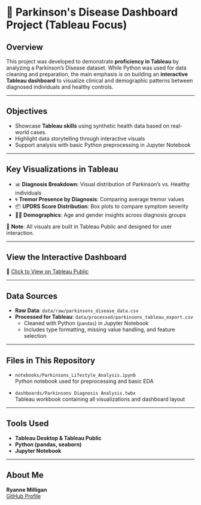 # 🧠 Parkinson's Disease Dashboard Project (Tableau Focus)

## Overview
This project was developed to demonstrate **proficiency in Tableau** by analyzing a Parkinson’s Disease dataset. While Python was used for data cleaning and preparation, the main emphasis is on building an **interactive Tableau dashboard** to visualize clinical and demographic patterns between diagnosed individuals and healthy controls.

---

## Objectives

- Showcase **Tableau skills** using synthetic health data based on real-world cases. 
- Highlight data storytelling through interactive visuals
- Support analysis with basic Python preprocessing in Jupyter Notebook

---

## Key Visualizations in Tableau

- 📊 **Diagnosis Breakdown**: Visual distribution of Parkinson’s vs. Healthy individuals  
- 🌀 **Tremor Presence by Diagnosis**: Comparing average tremor values  
- 📦 **UPDRS Score Distribution**: Box plots to compare symptom severity  
- 🧑‍⚕️ **Demographics**: Age and gender insights across diagnosis groups

📍 **Note**: All visuals are built in Tableau Public and designed for user interaction.

---

## View the Interactive Dashboard

🔗 [Click to View on Tableau Public]([YOUR_TABLEAU_PUBLIC_LINK_HERE](https://public.tableau.com/app/profile/ryanne.milligan/viz/ParkinsonsDiagnosisAnalysis/ParkinsonsDiseaseDataAnalysis))  

---

## Data Sources

- **Raw Data**: `data/raw/parkinsons_disease_data.csv`  
- **Processed for Tableau**: `data/processed/parkinsons_tableau_export.csv`  
  - Cleaned with Python (`pandas`) in Jupyter Notebook  
  - Includes type formatting, missing value handling, and feature selection

---

## Files in This Repository

- `notebooks/Parkinsons_Lifestyle_Analysis.ipynb`  
  Python notebook used for preprocessing and basic EDA

- `dashboards/Parkinsons Diagnosis Analysis.twbx`  
  Tableau workbook containing all visualizations and dashboard layout

---

## Tools Used

- **Tableau Desktop & Tableau Public**  
- **Python (pandas, seaborn)**  
- **Jupyter Notebook**

---

## About Me

**Ryanne Milligan**   
[GitHub Profile](https://github.com/ryannemilligan)  



